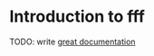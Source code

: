 # Introduction to fff

TODO: write [great documentation](http://jacobian.org/writing/what-to-write/)
